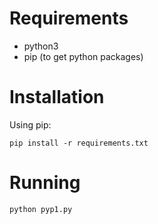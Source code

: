 # Requirements
- python3
- pip (to get python packages)

# Installation

Using pip:

```
pip install -r requirements.txt
```

# Running
```
python pyp1.py
```
